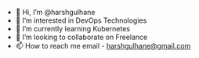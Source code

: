 - 👋 Hi, I’m @harshgulhane
- 👀 I’m interested in DevOps Technologies
- 🌱 I’m currently learning Kubernetes
- 💞️ I’m looking to collaborate on Freelance
- 📫 How to reach me email - harshgulhane@gmail.com

<!---
harshgulhane/harshgulhane is a ✨ special ✨ repository because its `README.md` (this file) appears on your GitHub profile.
You can click the Preview link to take a look at your changes.
--->
